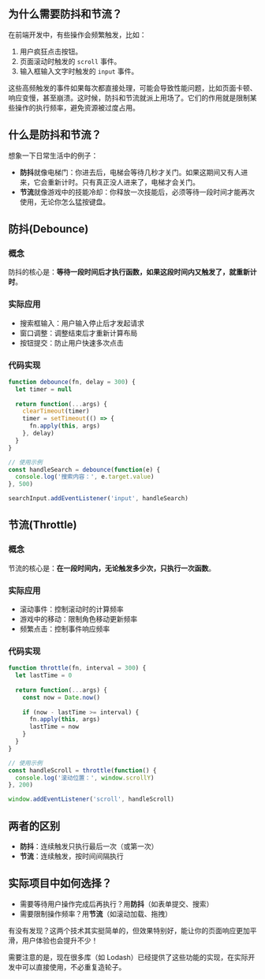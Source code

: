 ## **为什么需要防抖和节流？**

在前端开发中，有些操作会频繁触发，比如：

1. 用户疯狂点击按钮。
2. 页面滚动时触发的 `scroll` 事件。
3. 输入框输入文字时触发的 `input` 事件。

这些高频触发的事件如果每次都直接处理，可能会导致性能问题，比如页面卡顿、响应变慢，甚至崩溃。这时候，防抖和节流就派上用场了。它们的作用就是限制某些操作的执行频率，避免资源被过度占用。



## 什么是防抖和节流？

想象一下日常生活中的例子：

- **防抖**就像电梯门：你进去后，电梯会等待几秒才关门。如果这期间又有人进来，它会重新计时。只有真正没人进来了，电梯才会关门。
- **节流**就像游戏中的技能冷却：你释放一次技能后，必须等待一段时间才能再次使用，无论你怎么猛按键盘。



## 防抖(Debounce)

### 概念
防抖的核心是：**等待一段时间后才执行函数，如果这段时间内又触发了，就重新计时**。

### 实际应用
- 搜索框输入：用户输入停止后才发起请求
- 窗口调整：调整结束后才重新计算布局
- 按钮提交：防止用户快速多次点击

### 代码实现

```javascript
function debounce(fn, delay = 300) {
  let timer = null
  
  return function(...args) {
    clearTimeout(timer)
    timer = setTimeout(() => {
      fn.apply(this, args)
    }, delay)
  }
}

// 使用示例
const handleSearch = debounce(function(e) {
  console.log('搜索内容：', e.target.value)
}, 500)

searchInput.addEventListener('input', handleSearch)
```



## 节流(Throttle)

### 概念
节流的核心是：**在一段时间内，无论触发多少次，只执行一次函数**。

### 实际应用
- 滚动事件：控制滚动时的计算频率
- 游戏中的移动：限制角色移动更新频率
- 频繁点击：控制事件响应频率

### 代码实现

```javascript
function throttle(fn, interval = 300) {
  let lastTime = 0
  
  return function(...args) {
    const now = Date.now()
    
    if (now - lastTime >= interval) {
      fn.apply(this, args)
      lastTime = now
    }
  }
}

// 使用示例
const handleScroll = throttle(function() {
  console.log('滚动位置：', window.scrollY)
}, 200)

window.addEventListener('scroll', handleScroll)
```



## 两者的区别

- **防抖**：连续触发只执行最后一次（或第一次）
- **节流**：连续触发，按时间间隔执行



## 实际项目中如何选择？

- 需要等待用户操作完成后再执行？用**防抖**（如表单提交、搜索）
- 需要限制操作频率？用**节流**（如滚动加载、拖拽）

有没有发现？这两个技术其实挺简单的，但效果特别好，能让你的页面响应更加平滑，用户体验也会提升不少！

需要注意的是，现在很多库（如 Lodash）已经提供了这些功能的实现，在实际开发中可以直接使用，不必重复造轮子。
